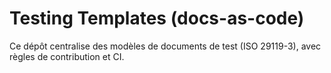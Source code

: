 # Testing Templates (docs-as-code)
Ce dépôt centralise des modèles de documents de test (ISO 29119-3), avec règles de contribution et CI.
